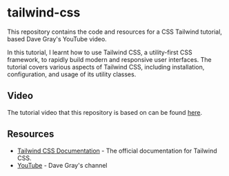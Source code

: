 # tailwind-css

This repository contains the code and resources for a CSS Tailwind tutorial, based Dave Gray's YouTube video. 

In this tutorial, I learnt how to use Tailwind CSS, a utility-first CSS framework, to rapidly build modern and responsive user interfaces. The tutorial covers various aspects of Tailwind CSS, including installation, configuration, and usage of its utility classes.

## Video

The tutorial video that this repository is based on can be found [here](https://www.youtube.com/watch?v=lCxcTsOHrjo).

## Resources
- [Tailwind CSS Documentation](https://tailwindcss.com/docs) - The official documentation for Tailwind CSS.
- [YouTube](https://www.youtube.com/@DaveGrayTeachesCode) - Dave Gray's channel

